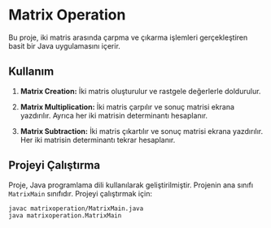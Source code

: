 # Matrix Operation

Bu proje, iki matris arasında çarpma ve çıkarma işlemleri gerçekleştiren basit bir Java uygulamasını içerir.

## Kullanım

1. **Matrix Creation:** İki matris oluşturulur ve rastgele değerlerle doldurulur.

2. **Matrix Multiplication:** İki matris çarpılır ve sonuç matrisi ekrana yazdırılır. Ayrıca her iki matrisin determinantı hesaplanır.

3. **Matrix Subtraction:** İki matris çıkartılır ve sonuç matrisi ekrana yazdırılır. Her iki matrisin determinantı tekrar hesaplanır.

## Projeyi Çalıştırma

Proje, Java programlama dili kullanılarak geliştirilmiştir. Projenin ana sınıfı `MatrixMain` sınıfıdır. Projeyi çalıştırmak için:

```bash
javac matrixoperation/MatrixMain.java
java matrixoperation.MatrixMain
